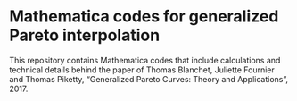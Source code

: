 # Mathematica codes for generalized Pareto interpolation

This repository contains Mathematica codes that include calculations and technical details behind the paper of Thomas Blanchet, Juliette Fournier and Thomas Piketty, “Generalized Pareto Curves: Theory and Applications”, 2017.
